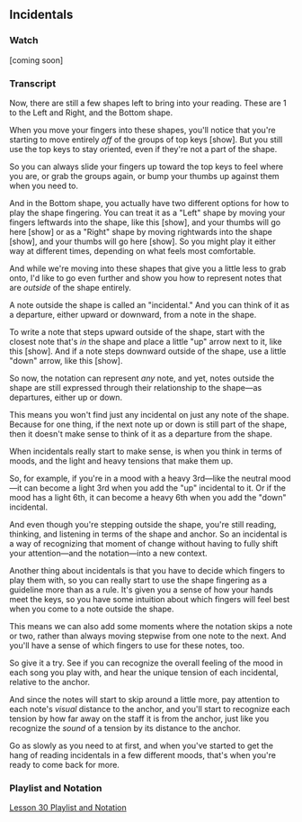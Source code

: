 ## Incidentals



### Watch



[coming soon]



### Transcript

Now, there are still a few shapes left to bring into your reading. These are 1 to the Left and Right, and the Bottom shape.

When you move your fingers into these shapes, you'll notice that you're starting to move entirely *off* of the groups of top keys [show]. But you still use the top keys to stay oriented, even if they're not a part of the shape. 

So you can always slide your fingers up toward the top keys to feel where you are, or grab the groups again, or bump your thumbs up against them when you need to.

And in the Bottom shape, you actually have two different options for how to play the shape fingering. You can treat it as a "Left" shape by moving your fingers leftwards into the shape, like this [show], and your thumbs will go here [show] or as a "Right" shape by moving rightwards into the shape [show], and your thumbs will go here [show]. So you might play it either way at different times, depending on what feels most comfortable.

And while we're moving into these shapes that give you a little less to grab onto, I'd like to go even further and show you how to represent notes that are *outside* of the shape entirely.

A note outside the shape is called an "incidental." And you can think of it as a departure, either upward or downward, from a note in the shape.

To write a note that steps upward outside of the shape, start with the closest note that's *in* the shape and place a little "up" arrow next to it, like this [show]. And if a note steps downward outside of the shape, use a little "down" arrow, like this [show].

So now, the notation can represent *any* note, and yet, notes outside the shape are still expressed through their relationship to the shape&mdash;as departures, either up or down.

This means you won't find just any incidental on just any note of the shape. Because for one thing, if the next note up or down is still part of the shape, then it doesn't make sense to think of it as a departure from the shape.

When incidentals really start to make sense, is when you think in terms of moods, and the light and heavy tensions that make them up.

So, for example, if you're in a mood with a heavy 3rd&mdash;like the neutral mood&mdash;it can become a light 3rd when you add the "up" incidental to it. Or if the mood has a light 6th, it can become a heavy 6th when you add the "down" incidental.

And even though you're stepping outside the shape, you're still reading, thinking, and listening in terms of the shape and anchor. So an incidental is a way of recognizing that moment of change without having to fully shift your attention&mdash;and the notation&mdash;into a new context.

Another thing about incidentals is that you have to decide which fingers to play them with, so you can really start to use the shape fingering as a guideline more than as a rule. It's given you a sense of how your hands meet the keys, so you have some intuition about which fingers will feel best when you come to a note outside the shape.

This means we can also add some moments where the notation skips a note or two, rather than always moving stepwise from one note to the next. And you'll have a sense of which fingers to use for these notes, too.

So give it a try. See if you can recognize the overall feeling of the mood in each song you play with, and hear the unique tension of each incidental, relative to the anchor.

And since the notes will start to skip around a little more, pay attention to each note's *visual* distance to the anchor, and you'll start to recognize each tension by how far away on the staff it is from the anchor, just like you recognize the *sound* of a tension by its distance to the anchor.

Go as slowly as you need to at first, and when you've started to get the hang of reading incidentals in a few different moods, that's when you're ready to come back for more.



### Playlist and Notation

[Lesson 30 Playlist and Notation](30-exercises.html)